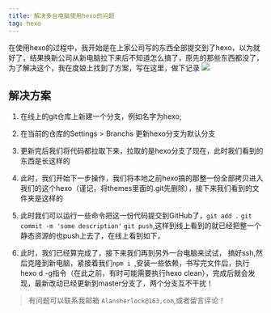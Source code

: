 ```yaml
---
title: 解决多台电脑使用hexo的问题
tag: hexo
---
```

在使用hexo的过程中，我开始是在上家公司写的东西全部提交到了hexo，以为就好了，结果换新公司从新电脑拉下来后不知道怎么搞了，原先的那些东西都没了，为了解决这个，我在度娘上找到了方案，写在这里，做下记录
![](http://phcp7w60f.bkt.clouddn.com/7c96498fee2dace1c961c1fd3a5a410b.gif)


## 解决方案

1. 在线上的git仓库上新建一个分支，例如名字为hexo;


2. 在当前的仓库的Settings > Branchs 更新hexo分支为默认分支 


3. 更新完后我们将代码都拉取下来，拉取的是hexo分支了现在，此时我们看到的东西是长这样的


4. 此时，我们开始下一步操作，我们将本地之前hexo搞的那整一份全部拷贝进入我们的这个hexo（谨记，将themes里面的.git先删除），接下来我们看到的文件夹是这样的


5. 此时我们可以运行一些命令把这一份代码提交到GitHub了，`git add .` `git commit -m 'some description'` `git push`,这样到线上看到的就已经把整一个静态资源的也push上去了，在线上看到如下，


6. 此时，我们已经算完成了，接下来我们再到另外一台电脑来试试， 搞好ssh,然后克隆到新电脑，紧接着我们`npm i `,安装一些依赖，书写完文件后，执行hexo d -g指令（在此之前，有时可能需要执行hexo clean），完成后就会发现，最新改动已经更新到master分支了，两个分支互不干扰！



> 有问题可以联系我邮箱 `Alansherlock@163,com`,或者留言评论！
